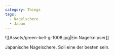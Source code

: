 ```yaml
---
category: Things
tags:
  - Nagelschere
  - Japan
---
```


![[Assets/green-bell-g-1008.jpg|Ein Nagelknipser]]

Japanische Nagelschere.
Soll eine der besten sein.
